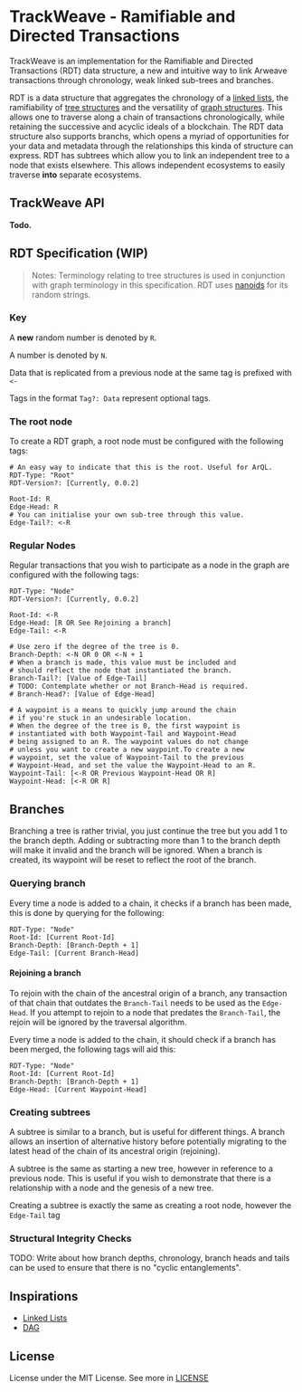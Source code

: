 # TrackWeave - Ramifiable and Directed Transactions

TrackWeave is an implementation for the Ramifiable and Directed Transactions (RDT) data structure,
a new and intuitive way to link Arweave transactions through chronology, weak linked sub-trees and branches.

RDT is a data structure that aggregates the chronology of a [linked lists](https://en.wikipedia.org/wiki/Linked_list),
the ramifiability of [tree structures](https://en.wikipedia.org/wiki/Tree_(data_structure)) and the versatility of
[graph structures](https://en.wikipedia.org/wiki/Graph_(data_structure)). This allows one to traverse along a chain
of transactions chronologically, while retaining the successive and acyclic ideals of a blockchain.
The RDT data structure also supports branchs, which opens a myriad of opportunities
for your data and metadata through the relationships this kinda of structure can express.
RDT has subtrees which allow you to link an independent tree to a node that exists elsewhere.
This allows independent ecosystems to easily traverse **into** separate ecosystems.

## TrackWeave API

__Todo.__

## RDT Specification (WIP)

> Notes:
> Terminology relating to tree structures is used in conjunction with graph terminology in this specification.
> RDT uses [nanoids](https://github.com/ai/nanoid) for its random strings.

### Key

A __new__ random number is denoted by `R`.

A number is denoted by `N`.

Data that is replicated from a previous node at the same tag is prefixed with `<-`

Tags in the format `Tag?: Data` represent optional tags.

### The root node

To create a RDT graph, a root node must be configured with the following tags:

```
# An easy way to indicate that this is the root. Useful for ArQL.
RDT-Type: "Root"
RDT-Version?: [Currently, 0.0.2]

Root-Id: R
Edge-Head: R
# You can initialise your own sub-tree through this value.
Edge-Tail?: <-R
```

### Regular Nodes

Regular transactions that you wish to participate as a node in the graph
are configured with the following tags:

```
RDT-Type: "Node"
RDT-Version?: [Currently, 0.0.2]

Root-Id: <-R
Edge-Head: [R OR See Rejoining a branch]
Edge-Tail: <-R

# Use zero if the degree of the tree is 0.
Branch-Depth: <-N OR 0 OR <-N + 1
# When a branch is made, this value must be included and
# should reflect the node that instantiated the branch.
Branch-Tail?: [Value of Edge-Tail]
# TODO: Contemplate whether or not Branch-Head is required.
# Branch-Head?: [Value of Edge-Head]

# A waypoint is a means to quickly jump around the chain
# if you're stuck in an undesirable location.
# When the degree of the tree is 0, the first waypoint is
# instantiated with both Waypoint-Tail and Waypoint-Head
# being assigned to an R. The waypoint values do not change
# unless you want to create a new waypoint.To create a new
# waypoint, set the value of Waypoint-Tail to the previous
# Waypoint-Head, and set the value the Waypoint-Head to an R.
Waypoint-Tail: [<-R OR Previous Waypoint-Head OR R]
Waypoint-Head: [<-R OR R]
```

## Branches

Branching a tree is rather trivial, you just continue the tree but you add 1 to the branch depth.
Adding or subtracting more than 1 to the branch depth will make it invalid and the branch will be ignored.
When a branch is created, its waypoint will be reset to reflect the root of the branch.

### Querying branch

Every time a node is added to a chain, it checks if a branch has been made, this is done by querying for the following:

```
RDT-Type: "Node"
Root-Id: [Current Root-Id]
Branch-Depth: [Branch-Depth + 1]
Edge-Tail: [Current Branch-Head]
```

#### Rejoining a branch

To rejoin with the chain of the ancestral origin of a branch, any transaction of that chain that outdates the `Branch-Tail` needs to be used as
the `Edge-Head`. If you attempt to rejoin to a node that predates the `Branch-Tail`, the rejoin will be ignored by the traversal algorithm.

Every time a node is added to the chain, it should check if a branch has been merged, the following tags will aid this:

```
RDT-Type: "Node"
Root-Id: [Current Root-Id]
Branch-Depth: [Branch-Depth + 1]
Edge-Head: [Current Waypoint-Head]
```

### Creating subtrees

A subtree is similar to a branch, but is useful for different things.
A branch allows an insertion of alternative history before potentially
migrating to the latest head of the chain of its ancestral origin (rejoining).

A subtree is the same as starting a new tree, however in reference to a previous node.
This is useful if you wish to demonstrate that there is a relationship with a
node and the genesis of a new tree.

Creating a subtree is exactly the same as creating a root node, however the `Edge-Tail` tag

### Structural Integrity Checks

TODO: Write about how branch depths, chronology, branch heads and tails can be used to ensure that there is no "cyclic entanglements".

## Inspirations

 - [Linked Lists](https://en.wikipedia.org/wiki/Linked_list)
 - [DAG](https://en.wikipedia.org/wiki/Directed_acyclic_graph)

## License

License under the MIT License. See more in [LICENSE](./LICENSE)